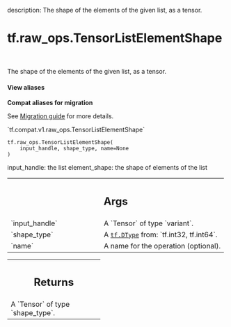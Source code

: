 description: The shape of the elements of the given list, as a tensor.

<div itemscope itemtype="http://developers.google.com/ReferenceObject">
<meta itemprop="name" content="tf.raw_ops.TensorListElementShape" />
<meta itemprop="path" content="Stable" />
</div>

# tf.raw_ops.TensorListElementShape

<!-- Insert buttons and diff -->

<table class="tfo-notebook-buttons tfo-api nocontent" align="left">

</table>



The shape of the elements of the given list, as a tensor.

<section class="expandable">
  <h4 class="showalways">View aliases</h4>
  <p>
<b>Compat aliases for migration</b>
<p>See
<a href="https://www.tensorflow.org/guide/migrate">Migration guide</a> for
more details.</p>
<p>`tf.compat.v1.raw_ops.TensorListElementShape`</p>
</p>
</section>

<pre class="devsite-click-to-copy prettyprint lang-py tfo-signature-link">
<code>tf.raw_ops.TensorListElementShape(
    input_handle, shape_type, name=None
)
</code></pre>



<!-- Placeholder for "Used in" -->

  input_handle: the list
  element_shape: the shape of elements of the list

<!-- Tabular view -->
 <table class="responsive fixed orange">
<colgroup><col width="214px"><col></colgroup>
<tr><th colspan="2"><h2 class="add-link">Args</h2></th></tr>

<tr>
<td>
`input_handle`
</td>
<td>
A `Tensor` of type `variant`.
</td>
</tr><tr>
<td>
`shape_type`
</td>
<td>
A <a href="../../tf/dtypes/DType.md"><code>tf.DType</code></a> from: `tf.int32, tf.int64`.
</td>
</tr><tr>
<td>
`name`
</td>
<td>
A name for the operation (optional).
</td>
</tr>
</table>



<!-- Tabular view -->
 <table class="responsive fixed orange">
<colgroup><col width="214px"><col></colgroup>
<tr><th colspan="2"><h2 class="add-link">Returns</h2></th></tr>
<tr class="alt">
<td colspan="2">
A `Tensor` of type `shape_type`.
</td>
</tr>

</table>

